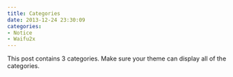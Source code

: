 ```yaml
---
title: Categories
date: 2013-12-24 23:30:09
categories:
- Notice
- Waifu2x
---
```


This post contains 3 categories. Make sure your theme can display all of the categories.
